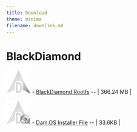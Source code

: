 ```yaml
---
title: Download
theme: minima
filename: downlink.md
---
```


# BlackDiamond
![DAMOS_ICO](https://github.com/SMGXSCRIPTS/Dam.OS/raw/main/lib/DAM.OS-LOGO_V3_64x64.png) - [BlackDiamond Rootfs](https://github.com/SMGXSCRIPTS/Dam.OS/releases/download/Rootfs/damos-arm64-rootfs.tar.xz) -- | 366.24 MB |

![INSTALLER_ICO](https://github.com/SMGXSCRIPTS/Dam.OS/raw/main/lib/DAM.OS-LOGO_V3_INSTALL_SH_64x64.png) - [Dam.OS Installer File](https://smgxscripts.github.io/Dam.OS/install/DAM.OS-INSTALL_PR_TERMUX.sh) -- | 33.6KB |
